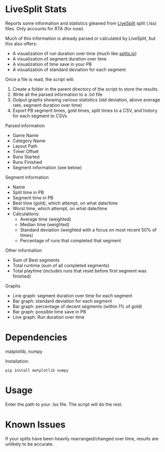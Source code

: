 # LiveSplit Stats

Reports some information and statistics gleaned from [LiveSplit](http://livesplit.org/) split (.lss) files. Only accounts for RTA (for now).

Much of this information is already parsed or calculated by LiveSplit, but this also offers:
* A visualization of run duration over time (much like [splits.io](https://splits.io))
* A visualization of segment duration over time
* A visualization of time save in your PB
* A visualization of standard deviation for each segment

Once a file is read, the script will:

1. Create a folder in the parent directory of the script to store the results.
2. Write all the parsed information to a .txt file
3. Output graphs showing various statistics (std deviation, above average rate, segment duration over time)
4. Export PB segment times, gold times, split times to a CSV, and history for each segment to CSVs

Parsed information
* Game Name
* Category Name
* Layout Path
* Timer Offset
* Runs Started
* Runs Finished
* Segment information (see below)

Segment information
* Name
* Split time in PB
* Segment time in PB
* Best time (gold), which attempt, on what date/time
* Worst time, which attempt, on what date/time
* Calculations:
    * Average time (weighted)
    * Median time (weighted)
    * Standard deviation (weighted with a focus on most recent 50% of times)
    * Percentage of runs that completed that segment

Other information
* Sum of Best segments
* Total runtime (sum of all completed segments)
* Total playtime (includes runs that reset before first segment was finished)

Graphs
* Line graph: segment duration over time for each segment
* Bar graph: standard deviation for each segment
* Bar graph: percentage of decent segments (within 1% of gold)
* Bar graph: possible time save in PB
* Line graph: Run duration over time

# Dependencies

matplotlib, numpy

Installation:

```pip install matplotlib numpy```

# Usage

Enter the path to your .lss file. The script will do the rest.

# Known Issues

If your splits have been heavily rearranged/changed over time, results are unlikely to be accurate.